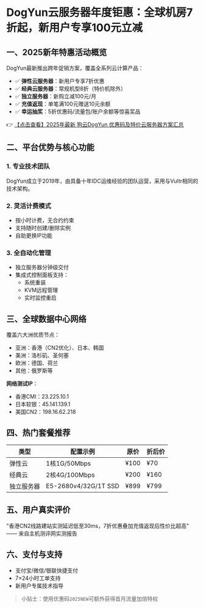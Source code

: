 # DogYun云服务器年度钜惠：全球机房7折起，新用户专享100元立减

## 一、2025新年特惠活动概览

DogYun最新推出跨年促销方案，覆盖全系列云计算产品：
- ✅ **弹性云服务器**：新用户专享7折优惠
- ✅ **经典云服务器**：常规机型8折（特价机除外）
- ✅ **独立服务器**：新购立减100元/月
- ✅ **充值返现**：单笔满100元赠送10元余额
- ✅ **幸运抽奖**：5折优惠码/流量包/账户余额等惊喜奖品

👉 [【点击查看】2025年最新 狗云DogYun 优惠码及特价云服务器方案汇总](https://bit.ly/DogYun)

## 二、平台优势与核心功能

### 1. 专业技术团队
DogYun成立于2019年，由具备十年IDC运维经验的团队运营，采用与Vultr相同的技术架构。

### 2. 灵活计费模式
- 按小时计费，无合约约束
- 支持随时创建/删除实例
- 自助更换IP功能

### 3. 全自动化管理
- 独立服务器分钟级交付
- 集成式控制面板支持：
  - 系统重装
  - KVM远程管理
  - 实时监控重启

## 三、全球数据中心网络

覆盖六大洲优质节点：
- 亚洲：香港（CN2优化）、日本、韩国
- 美洲：洛杉矶、圣何塞
- 欧洲：德国、荷兰
- 其他：俄罗斯等

**网络测试IP**：
- 香港CMI：23.225.10.1
- 日本软银：45.141.139.1
- 美国CN2：198.16.62.218

## 四、热门套餐推荐

| 类型       | 配置示例              | 原价   | 折后价 |
|------------|-----------------------|--------|--------|
| 弹性云     | 1核1G/50Mbps         | ¥100   | ¥70    |
| 经典云     | 2核4G/100Mbps        | ¥200   | ¥160   |
| 独立服务器 | E5-2680v4/32G/1T SSD | ¥899   | ¥799   |

## 五、用户真实评价

"香港CN2线路建站实测延迟低至30ms，7折优惠叠加充值返现后性价比超高" —— 来自主机测评网实测报告

## 六、支付与支持

- 支付宝/微信/银联快捷支付
- 7×24小时工单支持
- 新用户专属技术指导

> 小贴士：使用优惠码`2025NEW`可额外获得首月流量加倍特权